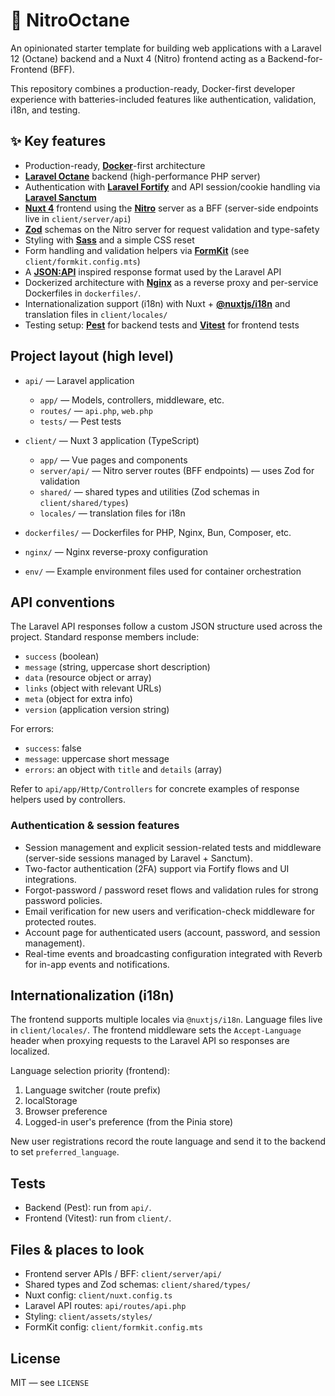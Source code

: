 # 🚀 NitroOctane

An opinionated starter template for building web applications with a Laravel 12 (Octane) backend and a Nuxt 4 (Nitro) frontend acting as a Backend-for-Frontend (BFF).

This repository combines a production-ready, Docker-first developer experience with batteries-included features like authentication, validation, i18n, and testing.

## ✨ Key features

- Production-ready, **[Docker](https://docs.docker.com/)**-first architecture
- **[Laravel Octane](https://laravel.com/docs/12.x/octane)** backend (high-performance PHP server)
- Authentication with **[Laravel Fortify](https://laravel.com/docs/12.x/fortify)** and API session/cookie handling via **[Laravel Sanctum](https://laravel.com/docs/12.x/sanctum)**
- **[Nuxt 4](https://nuxt.com/)** frontend using the **[Nitro](https://nitro.unjs.io/)** server as a BFF (server-side endpoints live in `client/server/api`)
- **[Zod](https://zod.dev/)** schemas on the Nitro server for request validation and type-safety
- Styling with **[Sass](https://sass-lang.com/)** and a simple CSS reset
- Form handling and validation helpers via **[FormKit](https://formkit.com/)** (see `client/formkit.config.mts`)
- A **[JSON:API](https://jsonapi.org/)** inspired response format used by the Laravel API
- Dockerized architecture with **[Nginx](https://docs.nginx.com/nginx/admin-guide/web-server/reverse-proxy/)** as a reverse proxy and per-service Dockerfiles in `dockerfiles/`.
- Internationalization support (i18n) with Nuxt + **[@nuxtjs/i18n](https://i18n.nuxtjs.org/)** and translation files in `client/locales/`
- Testing setup: **[Pest](https://pestphp.com/docs/introduction)** for backend tests and **[Vitest](https://vitest.dev/guide/)** for frontend tests

## Project layout (high level)

- `api/` — Laravel application

  - `app/` — Models, controllers, middleware, etc.
  - `routes/` — `api.php`, `web.php`
  - `tests/` — Pest tests

- `client/` — Nuxt 3 application (TypeScript)

  - `app/` — Vue pages and components
  - `server/api/` — Nitro server routes (BFF endpoints) — uses Zod for validation
  - `shared/` — shared types and utilities (Zod schemas in `client/shared/types`)
  - `locales/` — translation files for i18n

- `dockerfiles/` — Dockerfiles for PHP, Nginx, Bun, Composer, etc.
- `nginx/` — Nginx reverse-proxy configuration
- `env/` — Example environment files used for container orchestration

## API conventions

The Laravel API responses follow a custom JSON structure used across the project. Standard response members include:

- `success` (boolean)
- `message` (string, uppercase short description)
- `data` (resource object or array)
- `links` (object with relevant URLs)
- `meta` (object for extra info)
- `version` (application version string)

For errors:

- `success`: false
- `message`: uppercase short message
- `errors`: an object with `title` and `details` (array)

Refer to `api/app/Http/Controllers` for concrete examples of response helpers used by controllers.

### Authentication & session features

- Session management and explicit session-related tests and middleware (server-side sessions managed by Laravel + Sanctum).
- Two-factor authentication (2FA) support via Fortify flows and UI integrations.
- Forgot-password / password reset flows and validation rules for strong password policies.
- Email verification for new users and verification-check middleware for protected routes.
- Account page for authenticated users (account, password, and session management).
- Real-time events and broadcasting configuration integrated with Reverb for in-app events and notifications.

## Internationalization (i18n)

The frontend supports multiple locales via `@nuxtjs/i18n`. Language files live in `client/locales/`. The frontend middleware sets the `Accept-Language` header when proxying requests to the Laravel API so responses are localized.

Language selection priority (frontend):

1. Language switcher (route prefix)
2. localStorage
3. Browser preference
4. Logged-in user's preference (from the Pinia store)

New user registrations record the route language and send it to the backend to set `preferred_language`.

## Tests

- Backend (Pest): run from `api/`.
- Frontend (Vitest): run from `client/`.

## Files & places to look

- Frontend server APIs / BFF: `client/server/api/`
- Shared types and Zod schemas: `client/shared/types/`
- Nuxt config: `client/nuxt.config.ts`
- Laravel API routes: `api/routes/api.php`
- Styling: `client/assets/styles/`
- FormKit config: `client/formkit.config.mts`

## License

MIT — see `LICENSE`
